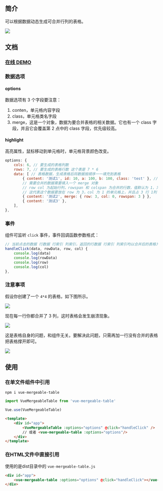 ## 简介
可以根据数据动态生成可合并行列的表格。

![](doc/4.png)

## 文档
### [在线 DEMO](http://jsrun.net/xmvKp/edit)

### 数据选项
#### options
数据选项有 3 个字段要注意：
1. conten，单元格内容字段
2. class，单元格类名字段
3. merge，这是一个对象，数据为要合并表格的相关数据。它也有一个 class 字段，并且它会覆盖第 2 点中的 class 字段，优先级较高。

#### highlight
高亮属性，鼠标移动到单元格时，单元格背景颜色改变。
```js
options: {
    cols: 6, // 要生成的表格列数
    rows: 7, // 要生成的表格行数 这个表是 7 * 6
    data: [ // 表格数据，生成表格后将数据按顺序一一填充到表格
        { content: '测试1', id: 10, a: 100, b: 100, class: 'test' }, // content 字段为表格的内容
        // 需要合并的数据需要填入一个 merge 对象
        // row col 为起始行列，rowspan 和 colspan 为合并的行数，值默认为 1，为 1 时可以不填
        // 这代表这个数据要放在 row 为 3，col 为 1 的单元格上，并且占 3 行 1列
        { content: '测试2', merge: { row: 3, col: 0, rowspan: 3 } },
        { content: '测试3' },
    ],
},
```
### 事件
组件可监听 `click` 事件，事件回调函数参数格式：
```js
// 当前点击的数据 行数据 行索引 列索引，返回的行数据 行索引 列索引均以合并后的表格为准
handleClick(data, rowData, row, col) {
    console.log(data)
    console.log(rowData)
    console.log(row)
    console.log(col)
},
```
### 注意事项
假设你创建了一个 `4*4` 的表格，如下图所示。

![](doc/1.png)

现在每一行你都合并了 3 列，这时表格会发生崩溃现象。

![](doc/2.png)

这是表格自身的问题，和组件无关。要解决此问题，只需再加一行没有合并的表格把表格撑开即可。

![](doc/3.png)

## 使用
### 在单文件组件中引用
```
npm i vue-mergeable-table
```

```js
import VueMergeableTable from 'vue-mergeable-table'

Vue.use(VueMergeableTable)
```
```html
<template>
    <div id="app">
        <VueMergeableTable :options="options" @click="handleClick" />
        // 或者 <vue-mergeable-table :options="options"/>
    </div>
</template>
```

### 在HTML文件中直接引用
使用的是dist目录中的 `vue-mergeable-table.js`
```html
<div id="app">
    <vue-mergeable-table :options="options" @click="handleClick"></vue-mergeable-table>
</div>
```
